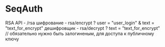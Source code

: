 # SeqAuth
RSA API - /rsa
шифрование - rsa/encrypt ? user = "user_login" & text = "text_for_encrypt"
дешифровщик - rsa/decrypt ? text = "text_for_encrypt"   // обязательно нужно быть залогиненым, для доступа к публичному ключу
